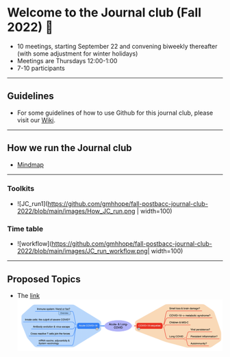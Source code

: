 # Welcome to the Journal club (Fall 2022) 🥳
- 10 meetings, starting September 22 and convening biweekly thereafter (with some adjustment for winter holidays)
- Meetings are Thursdays 12:00-1:00
- 7-10 participants

-----------
## Guidelines
- For some guidelines of how to use Github for this journal club, please visit our [Wiki](https://github.com/gmhhope/fall-postbacc-journal-club-2022/wiki). 

------------------------
## How we run the Journal club
- [Mindmap](https://gmhhope.github.io/fall-postbacc-journal-club-2022/mindmap/JC_mechanism/JC%20running%20mechanism/index.html)
----------
### Toolkits
- ![JC_run1](https://github.com/gmhhope/fall-postbacc-journal-club-2022/blob/main/images/How_JC_run.png | width=100)

### Time table
- ![workflow](https://github.com/gmhhope/fall-postbacc-journal-club-2022/blob/main/images/JC_run_workflow.png| width=100)

-------------
## Proposed Topics
- The [link](https://gmhhope.github.io/fall-postbacc-journal-club-2022/mindmap/JC_topics/Topics%20explain/index.html)
![Topics_explain](https://github.com/gmhhope/fall-postbacc-journal-club-2022/blob/main/images/Topics_explain.png)
